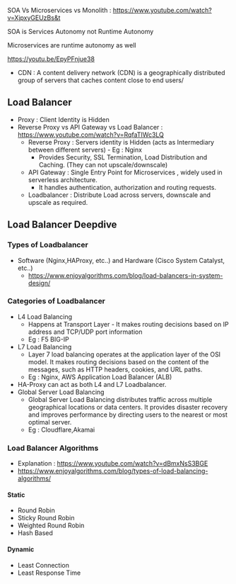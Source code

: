 SOA Vs Microservices vs Monolith : https://www.youtube.com/watch?v=XjpxyGEUzBs&t

SOA is Services Autonomy not Runtime Autonomy

Microservices are runtime autonomy as well

https://youtu.be/EpyPFnjue38

- CDN : A content delivery network (CDN) is a geographically distributed group of servers that caches content close to end users/

## Load Balancer

- Proxy : Client Identity is Hidden
- Reverse Proxy vs API Gateway vs Load Balancer : https://www.youtube.com/watch?v=RqfaTIWc3LQ
    - Reverse Proxy : Servers identity is Hidden (acts as Intermediary between different servers) - Eg : Nginx
        - Provides Security, SSL Termination, Load Distribution and Caching. (They can not upscale/downscale)
    -  API Gateway : Single Entry Point for Microservices , widely used in serverless architecture.
        - It handles authentication, authorization and routing requests.
    - Loadbalancer : Distribute Load across servers, downscale and upscale as required.

## Load Balancer Deepdive

### Types of Loadbalancer

- Software (Nginx,HAProxy, etc..) and Hardware (Cisco System Catalyst, etc..) 
    - https://www.enjoyalgorithms.com/blog/load-balancers-in-system-design/

### Categories of Loadbalancer

- L4 Load Balancing 
    - Happens at Transport Layer - It makes routing decisions based on IP address and TCP/UDP port information
    - Eg : F5 BIG-IP
- L7 Load Balancing
    - Layer 7 load balancing operates at the application layer of the OSI model. It makes routing decisions based on the content of the messages, such as HTTP headers, cookies, and URL paths.
    - Eg :  Nginx, AWS Application Load Balancer (ALB)
- HA-Proxy can act as both L4 and L7 Loadbalancer.
- Global Server Load Balancing 
    - Global Server Load Balancing distributes traffic across multiple geographical locations or data centers. It provides disaster recovery and improves performance by directing users to the nearest or most optimal server.
    - Eg : Cloudflare,Akamai

### Load Balancer Algorithms

- Explanation : https://www.youtube.com/watch?v=dBmxNsS3BGE
- https://www.enjoyalgorithms.com/blog/types-of-load-balancing-algorithms/
#### Static
- Round Robin
- Sticky Round Robin
- Weighted Round Robin
- Hash Based
#### Dynamic
- Least Connection
- Least Response Time


